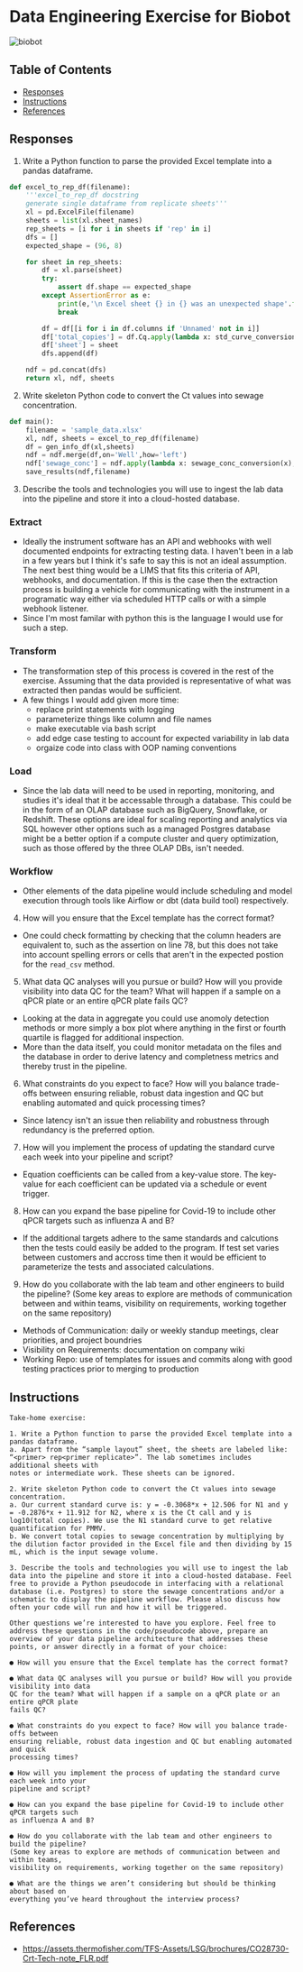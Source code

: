 # Data Engineering Exercise for Biobot

![biobot](https://github.com/william-cass-wright/biobot_data_eng_exercise/blob/master/images/logo.png)

## Table of Contents

- [Responses](README.md#responses)
- [Instructions](README.md#instructions)
- [References](README.md#references)

## Responses

1. Write a Python function to parse the provided Excel template into a pandas dataframe.

```python
def excel_to_rep_df(filename):
	'''excel_to_rep_df docstring
	generate single dataframe from replicate sheets'''
    xl = pd.ExcelFile(filename)
    sheets = list(xl.sheet_names)
    rep_sheets = [i for i in sheets if 'rep' in i]
    dfs = []
    expected_shape = (96, 8)

    for sheet in rep_sheets:
        df = xl.parse(sheet)
        try:
            assert df.shape == expected_shape
        except AssertionError as e:
            print(e,'\n Excel sheet {} in {} was an unexpected shape'.format(sheet,filename))
            break

        df = df[[i for i in df.columns if 'Unnamed' not in i]]
        df['total_copies'] = df.Cq.apply(lambda x: std_curve_conversion(sheet,x))
        df['sheet'] = sheet
        dfs.append(df)

    ndf = pd.concat(dfs)
    return xl, ndf, sheets
```

2. Write skeleton Python code to convert the Ct values into sewage concentration.

```python
def main():
    filename = 'sample_data.xlsx'
    xl, ndf, sheets = excel_to_rep_df(filename)
    df = gen_info_df(xl,sheets) 
    ndf = ndf.merge(df,on='Well',how='left')
    ndf['sewage_conc'] = ndf.apply(lambda x: sewage_conc_conversion(x), axis=1)
    save_results(ndf,filename)
```

3. Describe the tools and technologies you will use to ingest the lab data into the pipeline and store it into a cloud-hosted database. 

### Extract
- Ideally the instrument software has an API and webhooks with well documented endpoints for extracting testing data. I haven't been in a lab in a few years but I think it's safe to say this is not an ideal assumption. The next best thing would be a LIMS that fits this criteria of API, webhooks, and documentation. If this is the case then the extraction process is building a vehicle for communicating with the instrument in a programatic way either via scheduled HTTP calls or with a simple webhook listener.
- Since I'm most familar with python this is the language I would use for such a step. 

### Transform
- The transformation step of this process is covered in the rest of the exercise. Assuming that the data provided is representative of what was extracted then pandas would be sufficient.
- A few things I would add given more time:
	- replace print statements with logging
	- parameterize things like column and file names
	- make executable via bash script
	- add edge case testing to account for expected variability in lab data
	- orgaize code into class with OOP naming conventions

### Load
- Since the lab data will need to be used in reporting, monitoring, and studies it's ideal that it be accessable through a database. This could be in the form of an OLAP database such as BigQuery, Snowflake, or Redshift. These options are ideal for scaling reporting and analytics via SQL however other options such as a managed Postgres database might be a better option if a compute cluster and query optimization, such as those offered by the three OLAP DBs, isn't needed.

### Workflow
- Other elements of the data pipeline would include scheduling and model execution through tools like Airflow or dbt (data build tool) respectively. 

4. How will you ensure that the Excel template has the correct format?
- One could check formatting by checking that the column headers are equivalent to, such as the assertion on line 78, but this does not take into account spelling errors or cells that aren't in the expected postion for the `read_csv` method. 

5. What data QC analyses will you pursue or build? How will you provide visibility into data QC for the team? What will happen if a sample on a qPCR plate or an entire qPCR plate fails QC?
- Looking at the data in aggregate you could use anomoly detection methods or more simply a box plot where anything in the first or fourth quartile is flagged for additional inspection.
- More than the data itself, you could monitor metadata on the files and the database in order to derive latency and completness metrics and thereby trust in the pipeline. 

6. What constraints do you expect to face? How will you balance trade-offs between ensuring reliable, robust data ingestion and QC but enabling automated and quick processing times?
- Since latency isn't an issue then reliability and robustness through redundancy is the preferred option. 

7. How will you implement the process of updating the standard curve each week into your pipeline and script?
- Equation coefficients can be called from a key-value store. The key-value for each coefficient can be updated via a schedule or event trigger.

8. How can you expand the base pipeline for Covid-19 to include other qPCR targets such as influenza A and B?
- If the additional targets adhere to the same standards and calcutions then the tests could easily be added to the program. If test set varies between customers and accross time then it would be efficient to parameterize the tests and associated calculations.

9. How do you collaborate with the lab team and other engineers to build the pipeline? (Some key areas to explore are methods of communication between and within teams, visibility on requirements, working together on the same repository)
- Methods of Communication: daily or weekly standup meetings, clear priorities, and project boundries
- Visibility on Requirements: documentation on company wiki
- Working Repo: use of templates for issues and commits along with good testing practices prior to merging to production


## Instructions
```
Take-home exercise:

1. Write a Python function to parse the provided Excel template into a pandas dataframe.
a. Apart from the “sample layout” sheet, the sheets are labeled like: “<primer> rep<primer replicate>”. The lab sometimes includes additional sheets with
notes or intermediate work. These sheets can be ignored.

2. Write skeleton Python code to convert the Ct values into sewage concentration.
a. Our current standard curve is: y = -0.3068*x + 12.506 for N1 and y = -0.2876*x + 11.912 for N2, where x is the Ct call and y is log10(total copies). We use the N1 standard curve to get relative quantification for PMMV.
b. We convert total copies to sewage concentration by multiplying by the dilution factor provided in the Excel file and then dividing by 15 mL, which is the input sewage volume.

3. Describe the tools and technologies you will use to ingest the lab data into the pipeline and store it into a cloud-hosted database. Feel free to provide a Python pseudocode in interfacing with a relational database (i.e. Postgres) to store the sewage concentrations and/or a schematic to display the pipeline workflow. Please also discuss how often your code will run and how it will be triggered.

Other questions we’re interested to have you explore. Feel free to address these questions in the code/pseudocode above, prepare an overview of your data pipeline architecture that addresses these points, or answer directly in a format of your choice:

● How will you ensure that the Excel template has the correct format?

● What data QC analyses will you pursue or build? How will you provide visibility into data
QC for the team? What will happen if a sample on a qPCR plate or an entire qPCR plate
fails QC?

● What constraints do you expect to face? How will you balance trade-offs between
ensuring reliable, robust data ingestion and QC but enabling automated and quick
processing times?

● How will you implement the process of updating the standard curve each week into your
pipeline and script?

● How can you expand the base pipeline for Covid-19 to include other qPCR targets such
as influenza A and B?

● How do you collaborate with the lab team and other engineers to build the pipeline?
(Some key areas to explore are methods of communication between and within teams,
visibility on requirements, working together on the same repository)

● What are the things we aren’t considering but should be thinking about based on
everything you’ve heard throughout the interview process?
```
## References

- https://assets.thermofisher.com/TFS-Assets/LSG/brochures/CO28730-Crt-Tech-note_FLR.pdf
